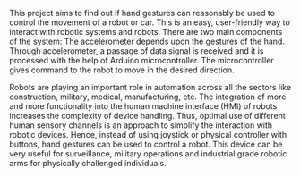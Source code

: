  
This project aims to find out if hand gestures can reasonably be used to control the movement 
of a robot or car. This is an easy, user-friendly way to interact with robotic systems and robots. 
There are two main components of the system: The accelerometer depends upon the gestures 
of the hand. Through accelerometer, a passage of data signal is received and it is processed 
with the help of Arduino microcontroller. The microcontroller gives command to the robot to 
move in the desired direction. 
 
Robots are playing an important role in automation across all the sectors like construction, 
military, medical, manufacturing, etc. The integration of more and more functionality into the 
human machine interface (HMI) of robots increases the complexity of device handling. Thus, 
optimal use of different human sensory channels is an approach to simplify the interaction with 
robotic devices. Hence, instead of using joystick or physical controller with buttons, hand 
gestures can be used to control a robot. This device can be very useful for surveillance, military 
operations and industrial grade robotic arms for physically challenged individuals.  
